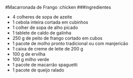 #Macarronada de Frango :chicken
###ingredientes

 - 4 colheres de sopa de azeite
 - 1 cebola inteira cortada em cubinhos
 - 1 colher de sopa de alho picado
 - 1 tablete de caldo de galinha
 - 250 g de peito de frango cortado em cubos
 - 1 pacote de molho pronto tradicional ou com manjericão
 - 1 caixa de creme de leite de 200 g
 - 100 g de ervilha
 - 100 g milho verde
 - 1 pacote de macarrão spaguetti
 - 1 pacote de queijo ralado
